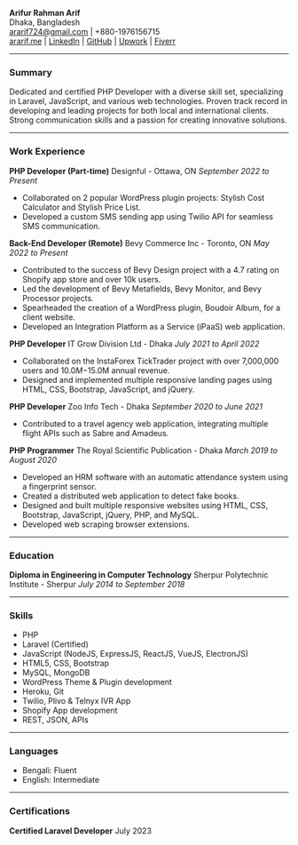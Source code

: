 **Arifur Rahman Arif** <br>
Dhaka, Bangladesh <br>
ararif724@gmail.com | +880-1976156715 <br>
[ararif.me](https://ararif.me) | [LinkedIn](https://www.linkedin.com/in/ararifdotme) | [GitHub](https://github.com/ararif724) | [Upwork](https://www.upwork.com/freelancers/mdarifurrahmana) | [Fiverr](https://www.fiverr.com/arifur724)

---

### Summary

Dedicated and certified PHP Developer with a diverse skill set, specializing in Laravel, JavaScript, and various web technologies. Proven track record in developing and leading projects for both local and international clients. Strong communication skills and a passion for creating innovative solutions.

---

### Work Experience

**PHP Developer (Part-time)**
Designful - Ottawa, ON
*September 2022 to Present*
- Collaborated on 2 popular WordPress plugin projects: Stylish Cost Calculator and Stylish Price List.
- Developed a custom SMS sending app using Twilio API for seamless SMS communication.

**Back-End Developer (Remote)**
Bevy Commerce Inc - Toronto, ON
*May 2022 to Present*
- Contributed to the success of Bevy Design project with a 4.7 rating on Shopify app store and over 10k users.
- Led the development of Bevy Metafields, Bevy Monitor, and Bevy Processor projects.
- Spearheaded the creation of a WordPress plugin, Boudoir Album, for a client website.
- Developed an Integration Platform as a Service (iPaaS) web application.

**PHP Developer**
IT Grow Division Ltd - Dhaka
*July 2021 to April 2022*
- Collaborated on the InstaForex TickTrader project with over 7,000,000 users and $10.0M-$15.0M annual revenue.
- Designed and implemented multiple responsive landing pages using HTML, CSS, Bootstrap, JavaScript, and jQuery.

**PHP Developer**
Zoo Info Tech - Dhaka
*September 2020 to June 2021*
- Contributed to a travel agency web application, integrating multiple flight APIs such as Sabre and Amadeus.

**PHP Programmer**
The Royal Scientific Publication - Dhaka
*March 2019 to August 2020*
- Developed an HRM software with an automatic attendance system using a fingerprint sensor.
- Created a distributed web application to detect fake books.
- Designed and built multiple responsive websites using HTML, CSS, Bootstrap, JavaScript, jQuery, PHP, and MySQL.
- Developed web scraping browser extensions.

---

### Education

**Diploma in Engineering in Computer Technology**
Sherpur Polytechnic Institute - Sherpur
*July 2014 to September 2018*

---

### Skills

- PHP
- Laravel (Certified)
- JavaScript (NodeJS, ExpressJS, ReactJS, VueJS, ElectronJS)
- HTML5, CSS, Bootstrap
- MySQL, MongoDB
- WordPress Theme & Plugin development
- Heroku, Git
- Twilio, Plivo & Telnyx IVR App
- Shopify App development
- REST, JSON, APIs

---

### Languages

- Bengali: Fluent
- English: Intermediate

---

### Certifications

**Certified Laravel Developer**
July 2023
